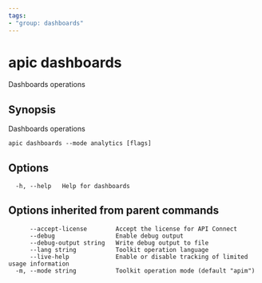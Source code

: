 ```yaml
---
tags:
- "group: dashboards"
---
```

# apic dashboards

Dashboards operations

## Synopsis

Dashboards operations

```
apic dashboards --mode analytics [flags]
```

## Options

```
  -h, --help   Help for dashboards
```

## Options inherited from parent commands

```
      --accept-license        Accept the license for API Connect
      --debug                 Enable debug output
      --debug-output string   Write debug output to file
      --lang string           Toolkit operation language
      --live-help             Enable or disable tracking of limited usage information
  -m, --mode string           Toolkit operation mode (default "apim")
```
